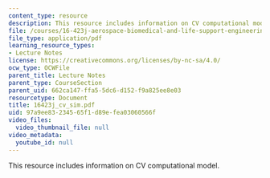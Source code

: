 ```yaml
---
content_type: resource
description: This resource includes information on CV computational model.
file: /courses/16-423j-aerospace-biomedical-and-life-support-engineering-spring-2006/97a9ee83234565f1d89efea03060566f_16423j_cv_sim.pdf
file_type: application/pdf
learning_resource_types:
- Lecture Notes
license: https://creativecommons.org/licenses/by-nc-sa/4.0/
ocw_type: OCWFile
parent_title: Lecture Notes
parent_type: CourseSection
parent_uid: 662ca147-ffa5-5dc6-d152-f9a825ee8e03
resourcetype: Document
title: 16423j_cv_sim.pdf
uid: 97a9ee83-2345-65f1-d89e-fea03060566f
video_files:
  video_thumbnail_file: null
video_metadata:
  youtube_id: null
---
```

This resource includes information on CV computational model.